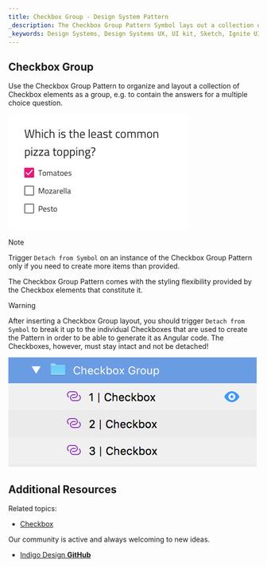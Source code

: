 ```yaml
---
title: Checkbox Group - Design System Pattern
_description: The Checkbox Group Pattern Symbol lays out a collection of Checkbox elements as a group.
_keywords: Design Systems, Design Systems UX, UI kit, Sketch, Ignite UI for Angular, Sketch to Angular, Sketch to Angular, Angular, Angular Design System, Export code from Sketch, Design Kits for Angular, Sketch HTML, Sketch to HTML, Sketch UI kits
---
```


## Checkbox Group

Use the Checkbox Group Pattern to organize and layout a collection of Checkbox elements as a group, e.g. to contain the answers for a multiple choice question.

<img src="../images/checkbox-group_demo.png" srcset="../images/checkbox-group_demo@2x.png 2x" />

> [!Note]
> Trigger `Detach from Symbol` on an instance of the Checkbox Group Pattern only if you need to create more items than provided.

The Checkbox Group Pattern comes with the styling flexibility provided by the Checkbox elements that constitute it.

> [!WARNING]
> After inserting a Checkbox Group layout, you should trigger `Detach from Symbol` to break it up to the individual Checkboxes that are used to create the Pattern in order to be able to generate it as Angular code. The Checkboxes, however, must stay intact and not be detached!

<img src="../images/checkbox_group_detach.png" />

## Additional Resources

Related topics:

- [Checkbox](checkbox.md)
  <div class="divider--half"></div>

Our community is active and always welcoming to new ideas.

- [Indigo Design **GitHub**](https://github.com/IgniteUI/design-system-docfx)
